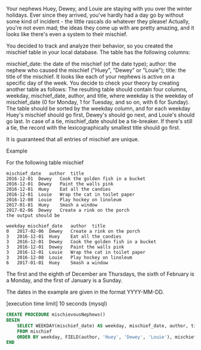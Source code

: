 Your nephews Huey, Dewey, and Louie are staying with you over the winter holidays. Ever since they arrived, you've hardly had a day go by without some kind of incident - the little rascals do whatever they please! Actually, you're not even mad; the ideas they come up with are pretty amazing, and it looks like there's even a system to their mischief.

You decided to track and analyze their behavior, so you created the mischief table in your local database. The table has the following columns:

mischief_date: the date of the mischief (of the date type);
author: the nephew who caused the mischief ("Huey", "Dewey" or "Louie");
title: the title of the mischief.
It looks like each of your nephews is active on a specific day of the week. You decide to check your theory by creating another table as follows:
The resulting table should contain four columns, weekday, mischief_date, author, and title, where weekday is the weekday of mischief_date (0 for Monday, 1 for Tuesday, and so on, with 6 for Sunday). The table should be sorted by the weekday column, and for each weekday Huey's mischief should go first, Dewey's should go next, and Louie's should go last. In case of a tie, mischief_date should be a tie-breaker. If there's still a tie, the record with the lexicographically smallest title should go first.

It is guaranteed that all entries of mischief are unique.

Example

For the following table mischief
```
mischief_date	author	title
2016-12-01	Dewey	Cook the golden fish in a bucket
2016-12-01	Dewey	Paint the walls pink
2016-12-01	Huey	Eat all the candies
2016-12-01	Louie	Wrap the cat in toilet paper
2016-12-08	Louie	Play hockey on linoleum
2017-01-01	Huey	Smash a window
2017-02-06	Dewey	Create a rink on the porch
the output should be

weekday	mischief_date	author	title
0	2017-02-06	Dewey	Create a rink on the porch
3	2016-12-01	Huey	Eat all the candies
3	2016-12-01	Dewey	Cook the golden fish in a bucket
3	2016-12-01	Dewey	Paint the walls pink
3	2016-12-01	Louie	Wrap the cat in toilet paper
3	2016-12-08	Louie	Play hockey on linoleum
6	2017-01-01	Huey	Smash a window
```
The first and the eighth of December are Thursdays, the sixth of February is a Monday, and the first of January is a Sunday.

The dates in the example are given in the format YYYY-MM-DD.

[execution time limit] 10 seconds (mysql)

```SQL
CREATE PROCEDURE mischievousNephews()
BEGIN
	SELECT WEEKDAY(mischief_date) AS weekday, mischief_date, author, title 
    FROM mischief
    ORDER BY weekday, FIELD(author, 'Huey', 'Dewey', 'Louie'), mischief_date, title;
END
```
